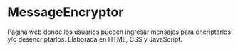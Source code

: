 # MessageEncryptor
Página web donde los usuarios pueden ingresar mensajes para encriptarlos y/o desencriptarlos. Elaborada en HTML, CSS y JavaScript.
